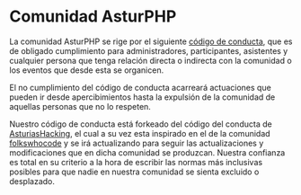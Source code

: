 # Comunidad AsturPHP

La comunidad AsturPHP se rige por el siguiente [código de conducta](https://github.com/asturphp/core/blob/master/coc/CODE_OF_CONDUCT.md), que es de obligado cumplimiento para administradores, participantes, asistentes y cualquier persona que tenga relación directa o indirecta con la comunidad o los eventos que desde esta se organicen.

El no cumplimiento del código de conducta acarreará actuaciones que pueden ir desde apercibimientos hasta la expulsión de la comunidad de aquellas personas que no lo respeten.

Nuestro código de conducta está forkeado del código del conducta de [AsturiasHacking](https://github.com/asturiashacking), el cual a su vez esta inspirado en el de la comunidad [folkswhocode](https://github.com/folkswhocode) y se irá actualizando para seguir las actualizaciones y modificaciones que en dicha comunidad se produzcan. Nuestra confianza es total en su criterio a la hora de escribir las normas más inclusivas posibles para que nadie en nuestra comunidad se sienta excluido o desplazado.
